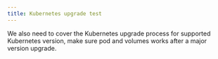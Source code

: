 ```yaml
---
title: Kubernetes upgrade test
---
```

We also need to cover the Kubernetes upgrade process for supported Kubernetes version, make sure pod and volumes works after a major version upgrade.
